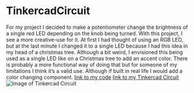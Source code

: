 # TinkercadCircuit
For my project I decided to make a potentiometer change the brightness of a single red LED depending on the knob being turned. With this project, I see a more creative-use for it. At first I had thought of using an RGB LED, but at the last minute I changed it to a single LED because I had this idea in my head of a christmas tree. Although a bit weird, I envisioned this being used as a single LED like on a Christmas tree to add an accent color. There is probably a more functional way of doing that but for someone of my limitations I think it’s a valid use. Although if built in real life I would add a color changing component. 
[link to my code](https://makeademic.github.io/TinkercadCircuit/tinkercode.ino)
[link to my Tinkercad Circuit](https://www.tinkercad.com/things/37FjIhjpOll-final-project)
![Image of Tinkercad Circuit](https://makeademic.github.io/TinkercadCircuit/tinkerimage.png)
